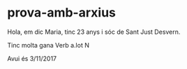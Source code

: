 # prova-amb-arxius

Hola, em dic Maria, tinc 23 anys i sóc de Sant Just Desvern.

Tinc molta gana 
Verb a.lot N

Avui és 3/11/2017
